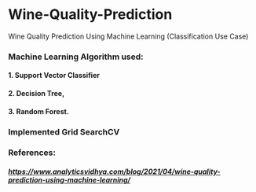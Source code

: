 # Wine-Quality-Prediction
Wine Quality Prediction Using Machine Learning (Classification Use Case)

### Machine Learning Algorithm used:

#### 1. Support Vector Classifier 

#### 2. Decision Tree,

#### 3. Random Forest.

### Implemented Grid SearchCV 


### References:

##### https://www.analyticsvidhya.com/blog/2021/04/wine-quality-prediction-using-machine-learning/
